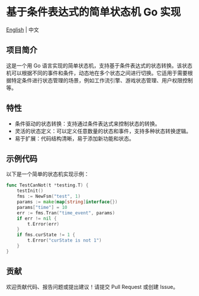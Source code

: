 # 基于条件表达式的简单状态机 Go 实现
[English](README.md) | 中文

## 项目简介
这是一个用 Go 语言实现的简单状态机，支持基于条件表达式的状态转换。该状态机可以根据不同的事件和条件，动态地在多个状态之间进行切换。它适用于需要根据特定条件进行状态管理的场景，例如工作流引擎、游戏状态管理、用户权限控制等。
## 特性
* 条件驱动的状态转换：支持通过条件表达式来控制状态的转换。
* 灵活的状态定义：可以定义任意数量的状态和事件，支持多种状态转换逻辑。
* 易于扩展：代码结构清晰，易于添加新功能和状态。

## 示例代码
以下是一个简单的状态机实现示例：
```go
func TestCanNot(t *testing.T) {
	testInit()
	fms := NewFsm("test", 1)
	params := make(map[string]interface{})
	params["time"] = 10
	err := fms.Tran("time_event", params)
	if err != nil {
		t.Error(err)
	}
	if fms.curState != 1 {
		t.Error("curState is not 1")
	}
}
```

## 贡献
欢迎贡献代码、报告问题或提出建议！请提交 Pull Request 或创建 Issue。